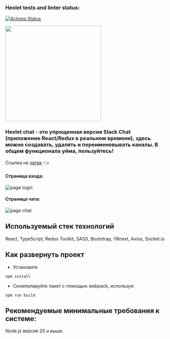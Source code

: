 

### Hexlet tests and linter status:
[![Actions Status](https://github.com/vlapinaa/frontend-project-12/actions/workflows/hexlet-check.yml/badge.svg)](https://github.com/vlapinaa/frontend-project-12/actions)

<img src="https://i.ibb.co/P10WgvT/felix-Logo.png" width="300" >

### Hexlet chat -  это упрощенная версия Slack Chat (приложение React/Redux в реальном времени), здесь можно создавать, удалять и переименовывать каналы. В общем функционала уйма, пользуйтесь!

Ссылка на [чатик](https://chat-2a46.onrender.com/ "Чат") 👈

#### Страница входа:

![page login](https://i.ibb.co/g9YzWnz/image.png)

#### Страница чата:

![page chat](https://i.ibb.co/LQY9Xwc/image-1.png)



## Используемый стек технологий 
 React, TypeScript, Redux Toolkit, SASS, Bootstrap, i18next, Axios, Socket.io

## Как развернуть проект

* Установите

``
npm install
`` 

* Скомпилируйте пакет с помощью webpack, используя:

``
npm run build
``

## Рекомендуемые минимальные требования к системе:

Node.js версия 20 и выше.